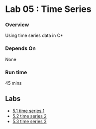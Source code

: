 <link rel='stylesheet' href='../assets/css/main.css'/>

 

Lab 05 : Time Series
====================

### Overview
Using time series data in C*

### Depends On 
None

### Run time
45 mins

## Labs
* [5.1 time series 1](5.1-time-series-1.md)
* [5.2 time series 2](5.2-generate-data.md)
* [5.3 time series 3](5.3-partitioning.md)

